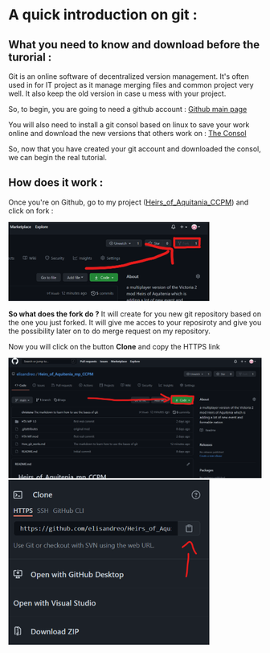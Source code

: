 # A quick introduction on git : 


## What you need to know and download before the turorial :

Git is an online software of decentralized version management. It's often used in for IT project as it manage merging files and common project very well. It also keep the old version in case u mess with your project.

So, to begin, you are going to need a github account :
<a href="http://github.com/" target="_blank">Github main page</a>

You will also need to install a git consol based on linux to save your work online and download the new versions that others work on : 
<a href="https://git-scm.com/download/win" target="_blank">The Consol</a>


So, now that you have created your git account and downloaded the consol, we can begin the real tutorial.

## How does it work :

Once you're on Github, go to my project (<a href="https://github.com/elisandreo/Heirs_of_Aquitenia_mp_CCPM" target="_blank">Heirs_of_Aquitania_CCPM</a>) and click on fork : 

<img src="picture_markdown/Screen_git_fork.png" alt="Illustration" width="400"/>

**So what does the fork do ?**
It will create for you new git repository based on the one you just forked. It will give me acces to your reposiroty and give you the possibility later on to do merge request on my repository.

Now you will click on the button **Clone** and copy the HTTPS link

<img src="picture_markdown/Screen_git_clone.png" alt="Illustration" width="600"/> <img src="picture_markdown/Screen_git_clone2.png" alt="Illustration" width="400"/>

